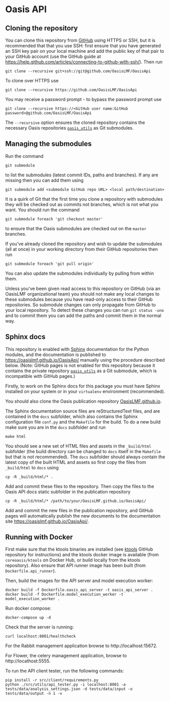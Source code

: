 # Oasis API

## Cloning the repository

You can clone this repository from <a href="https://github.com/OasisLMF/OasisApi" target="_blank">GitHub</a> using HTTPS or SSH, but it is recommended that that you use SSH: first ensure that you have generated an SSH key pair on your local machine and add the public key of that pair to your GitHub account (use the GitHub guide at https://help.github.com/articles/connecting-to-github-with-ssh/). Then run

    git clone --recursive git+ssh://git@github.com/OasisLMF/OasisApi

To clone over HTTPS use

    git clone --recursive https://github.com/OasisLMF/OasisApi

You may receive a password prompt - to bypass the password prompt use

    git clone --recursive https://<GitHub user name:GitHub password>@github.com/OasisLMF/OasisApi

The `--recursive` option ensures the cloned repository contains the necessary Oasis repositories <a href="https://github.com/OasisLMF/oasis_utils" target="_blank">`oasis_utils`</a> as Git submodules.

## Managing the submodules

Run the command

    git submodule

to list the submodules (latest commit IDs, paths and branches). If any are missing then you can add them using

	git submodule add <submodule GitHub repo URL> <local path/destination>

It is a quirk of Git that the first time you clone a repository with submodules they will be checked out as commits not branches, which is not what you want. You should run the command

    git submodule foreach 'git checkout master'

to ensure that the Oasis submodules are checked out on the `master` branches.

If you've already cloned the repository and wish to update the submodules (all at once) in your working directory from their GitHub repositories then run

    git submodule foreach 'git pull origin'

You can also update the submodules individually by pulling from within them.

Unless you've been given read access to this repository on GitHub (via an OasisLMF organizational team) you should not make any local changes to these submodules because you have read-only access to their GitHub repositories. So submodule changes can only propagate from GitHub to your local repository. To detect these changes you can run `git status -uno` and to commit them you can add the paths and commit them in the normal way.

## Sphinx docs

This repository is enabled with <a href="https://pypi.python.org/pypi/Sphinx" target="_blank">Sphinx</a> documentation for the Python modules, and the documentation is published to <a href="https://oasislmf.github.io/OasisLMF/OasisApi" target="_blank">https://oasislmf.github.io/OasisApi/</a> manually using the procedure described below. (Note: GitHub pages is not enabled for this repository because it contains the private repository <a href="https://github.com/OasisLMF/oasis_utils" target="_blank">`oasis_utils`</a> as a Git submodule, which is incompatible with GitHub pages.)

Firstly, to work on the Sphinx docs for this package you must have Sphinx installed on your system or in your `virtualenv` environment (recommended).

You should also clone the Oasis publication repository <a href="https://github.com/OasisLMF/OasisLMF.github.io" target="_blank">OasisLMF.github.io</a>.

The Sphinx documentation source files are reStructuredText files, and are contained in the `docs` subfolder, which also contains the Sphinx configuration file `conf.py` and the `Makefile` for the build. To do a new build make sure you are in the `docs` subfolder and run

    make html

You should see a new set of HTML files and assets in the `_build/html` subfolder (the build directory can be changed to `docs` itself in the `Makefile` but that is not recommended). The `docs` subfolder should always contain the latest copy of the built HTML and assets so first copy the files from `_build/html` to `docs` using

    cp -R _build/html/* .

Add and commit these files to the repository. Then copy the files to the Oasis API docs static subfolder in the publication repository

    cp -R _build/html/* /path/to/your/OasisLMF.github.io/OasisApi/

Add and commit the new files in the publication repository, and GitHub pages will automatically  publish the new documents to the documentation site https://oasislmf.github.io/OasisApi/.

## Running with Docker

First make sure that the ktools binaries are installed (see <a href="https://github.com/OasisLMF/ktools" target="_blank">ktools</a> GitHub repository for instructions) and the ktools docker image is available (from `coreoasis/ktools` on Docker Hub, or build locally from the ktools repository). Also ensure that API runner image has been built (from `Dockerfile.api_runner`).

Then, build the images for the API server and model execution worker: 

    docker build -f Dockerfile.oasis_api_server -t oasis_api_server .
    docker build -f Dockerfile.model_execution_worker -t model_execution_worker .

Run docker compose:

    docker-compose up -d

Check that the server is running:

    curl localhost:8001/healthcheck

For the Rabbit management application browse to http://localhost:15672.

For Flower, the celery management application, browse to http://locathost:5555.

To run the API client tester, run the following commands:

    pip install -r src/client/requirements.py
    python ./src/utils/api_tester.py -i localhost:8001 -a tests/data/analysis_settings.json -d tests/data/input -o tests/data/output -n 1 -v

